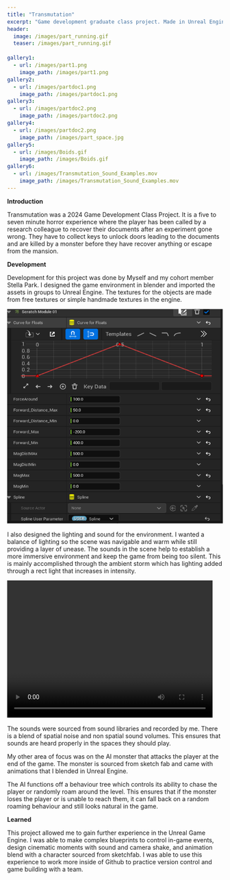 ```yaml
---
title: "Transmutation"
excerpt: "Game development graduate class project. Made in Unreal Engine, December, 2024"
header:
  image: /images/part_running.gif
  teaser: /images/part_running.gif
  
gallery1:
  - url: /images/part1.png
    image_path: /images/part1.png
gallery2:
  - url: /images/partdoc1.png
    image_path: /images/partdoc1.png
gallery3:
  - url: /images/partdoc2.png
    image_path: /images/partdoc2.png
gallery4:
  - url: /images/partdoc2.png
    image_path: /images/part_space.jpg
gallery5:
  - url: /images/Boids.gif
    image_path: /images/Boids.gif
gallery6:
  - url: /images/Transmutation_Sound_Examples.mov
    image_path: /images/Transmutation_Sound_Examples.mov
---
```


**Introduction**

Transmutation was a 2024 Game Development Class Project. It is a five to seven minute horror experience where the player has been called by a research colleague to recover their documents after an experiment gone wrong. They have to collect keys to unlock doors leading to the documents and are killed by a monster before they have recover anything or escape from the mansion.

**Development**

Development for this project was done by Myself and my cohort member Stella Park. I designed the game environment in blender and imported the assets in groups to Unreal Engine. The textures for the objects are made from free textures or simple handmade textures in the engine.

<img src="images/partdoc1.png" alt="A screenshot of Particles in Unreal Engine" width="720" height="500">

I also designed the lighting and sound for the environment. I wanted a balance of lighting so the scene was navigable and warm while still providing a layer of unease. The sounds in the scene help to establish a more immersive environment and keep the game from being too silent. This is mainly accomplished through the ambient storm which has lighting added through a rect light that increases in intensity.

<video width="480" height="320" controls="controls">
  <source src="/images/Transmutation_Ambient.mp4" type="video/mov">
</video>

The sounds were sourced from sound libraries and recorded by me. There is a blend of spatial noise and non spatial sound volumes. This ensures that sounds are heard properly in the spaces they should play.

My other area of focus was on the AI monster that attacks the player at the end of the game. The monster is sourced from sketch fab and came with animations that I blended in Unreal Engine.

The AI functions off a behaviour tree which controls its ability to chase the player or randomly roam around the level. This ensures that if the monster loses the player or is unable to reach them, it can fall back on a random roaming behaviour and still looks natural in the game.

 **Learned**

This project allowed me to gain further experience in the Unreal Game Engine. I was able to make complex blueprints to control in-game events, design cinematic moments with sound and camera shake, and animation blend with a character sourced from sketchfab. I was able to use this experience to work more inside of Github to practice version control and game building with a team.
